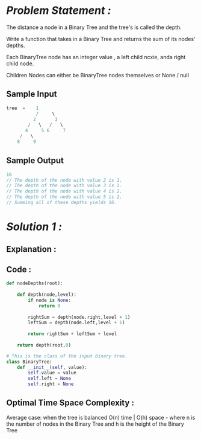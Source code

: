 # *Problem Statement :*

The distance a node in a Binary Tree and the tree's is called the depth. 

Write a function that takes in a Binary Tree and returns the sum of its nodes' depths. 

Each BinaryTree node has an integer value , a left child ncxie, anda right child node. 

Children Nodes can either be BinaryTree nodes themselves or None / null

## Sample Input

```cpp
tree  =    1
	       /     \
	      2       3
	    /   \   /   \
	   4     5 6     7
	 /   \
	8     9
```

## Sample Output

```cpp
16
// The depth of the node with value 2 is 1.
// The depth of the node with value 3 is 1.
// The depth of the node with value 4 is 2.
// The depth of the node with value 5 is 2.
// Summing all of these depths yields 16.
```

# *Solution 1 :*

## Explanation :

## Code :

```python
def nodeDepths(root):
    
	def depth(node,level):
		if node is None:
			return 0
		
		rightSum = depth(node.right,level + 1)
		leftSum = depth(node.left,level + 1)
		
		return rightSum + leftSum + level
	
	return depth(root,0)

# This is the class of the input binary tree.
class BinaryTree:
    def __init__(self, value):
        self.value = value
        self.left = None
        self.right = None
```

## Optimal Time Space Complexity :

Average case: when the tree is balanced
O(n) time | O(h) space - where n is the number of nodes in the Binary Tree and h is the height of the Binary Tree